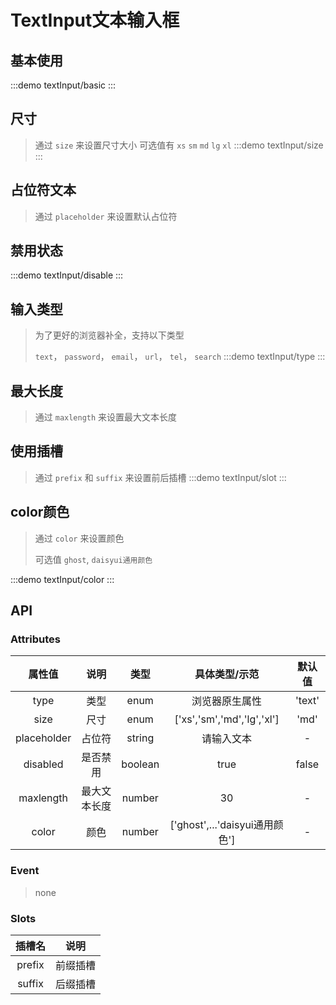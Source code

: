 # TextInput文本输入框

## 基本使用 
:::demo textInput/basic
:::

## 尺寸
> 通过 `size` 来设置尺寸大小 可选值有 `xs` `sm` `md` `lg` `xl`
:::demo textInput/size
:::

## 占位符文本
> 通过 `placeholder` 来设置默认占位符

## 禁用状态
:::demo textInput/disable
:::


## 输入类型
>为了更好的浏览器补全，支持以下类型
>>
> `text`， `password`， `email`， `url`， `tel`， `search`
:::demo textInput/type
:::

## 最大长度
> 通过 `maxlength` 来设置最大文本长度

## 使用插槽
> 通过 `prefix` 和 `suffix` 来设置前后插槽
:::demo textInput/slot
:::

## color颜色
> 通过 `color` 来设置颜色
>>
> 可选值  `ghost`, `daisyui通用颜色`

:::demo textInput/color
:::

## API

### Attributes

|   属性值    |     说明     |  类型   |         具体类型/示范          | 默认值 |
| :---------: | :----------: | :-----: | :----------------------------: | :----: |
|    type     |     类型     |  enum   |         浏览器原生属性         | 'text' |
|    size     |     尺寸     |  enum   |   ['xs','sm','md','lg','xl']   |  'md'  |
| placeholder |    占位符    | string  |           请输入文本           |   -    |
|  disabled   |   是否禁用   | boolean |              true              | false  |
|  maxlength  | 最大文本长度 | number  |               30               |   -    |
|    color    |     颜色     | number  | ['ghost',...'daisyui通用颜色'] |   -    |




### Event

> none

### Slots

| 插槽名 |   说明   |
| :----: | :------: |
| prefix | 前缀插槽 |
| suffix | 后缀插槽 |
